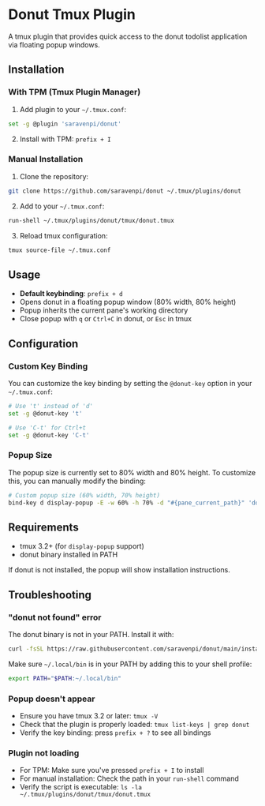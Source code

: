 # Donut Tmux Plugin

A tmux plugin that provides quick access to the donut todolist application via floating popup windows.

## Installation

### With TPM (Tmux Plugin Manager)

1. Add plugin to your `~/.tmux.conf`:

```bash
set -g @plugin 'saravenpi/donut'
```

2. Install with TPM: `prefix + I`

### Manual Installation

1. Clone the repository:

```bash
git clone https://github.com/saravenpi/donut ~/.tmux/plugins/donut
```

2. Add to your `~/.tmux.conf`:

```bash
run-shell ~/.tmux/plugins/donut/tmux/donut.tmux
```

3. Reload tmux configuration:

```bash
tmux source-file ~/.tmux.conf
```

## Usage

- **Default keybinding**: `prefix + d`
- Opens donut in a floating popup window (80% width, 80% height)
- Popup inherits the current pane's working directory
- Close popup with `q` or `Ctrl+C` in donut, or `Esc` in tmux

## Configuration

### Custom Key Binding

You can customize the key binding by setting the `@donut-key` option in your `~/.tmux.conf`:

```bash
# Use 't' instead of 'd'
set -g @donut-key 't'

# Use 'C-t' for Ctrl+t
set -g @donut-key 'C-t'
```

### Popup Size

The popup size is currently set to 80% width and 80% height. To customize this, you can manually modify the binding:

```bash
# Custom popup size (60% width, 70% height)
bind-key d display-popup -E -w 60% -h 70% -d "#{pane_current_path}" 'donut'
```

## Requirements

- tmux 3.2+ (for `display-popup` support)
- donut binary installed in PATH

If donut is not installed, the popup will show installation instructions.

## Troubleshooting

### "donut not found" error

The donut binary is not in your PATH. Install it with:

```bash
curl -fsSL https://raw.githubusercontent.com/saravenpi/donut/main/install.sh | bash
```

Make sure `~/.local/bin` is in your PATH by adding this to your shell profile:

```bash
export PATH="$PATH:~/.local/bin"
```

### Popup doesn't appear

- Ensure you have tmux 3.2 or later: `tmux -V`
- Check that the plugin is properly loaded: `tmux list-keys | grep donut`
- Verify the key binding: press `prefix + ?` to see all bindings

### Plugin not loading

- For TPM: Make sure you've pressed `prefix + I` to install
- For manual installation: Check the path in your `run-shell` command
- Verify the script is executable: `ls -la ~/.tmux/plugins/donut/tmux/donut.tmux`